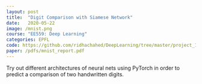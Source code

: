 ```yaml
---
layout: post
title:  "Digit Comparison with Siamese Network"
date:   2020-05-22
image: /mnist.png
course: "EE559: Deep Learning"
categories: EPFL
code: https://github.com/ridhachahed/DeepLearning/tree/master/project_1
paper: /pdfs/mnist_report.pdf
---
```

Try out different architectures of neural nets using PyTorch in order to
predict a comparison of two handwritten digits.